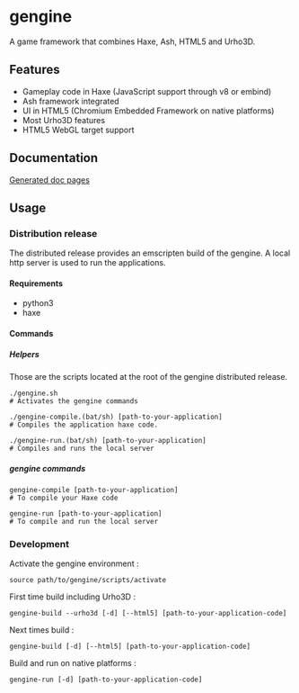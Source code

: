 # gengine

A game framework that combines Haxe, Ash, HTML5 and Urho3D.

## Features

  * Gameplay code in Haxe (JavaScript support through v8 or embind)
  * Ash framework integrated
  * UI in HTML5 (Chromium Embedded Framework on native platforms)
  * Most Urho3D features
  * HTML5 WebGL target support

## Documentation

[Generated doc pages](http://gogoprog.github.io/gengine/doc/pages/)

## Usage

### Distribution release

The distributed release provides an emscripten build of the gengine.
A local http server is used to run the applications.

#### Requirements

 * python3
 * haxe

#### Commands

##### Helpers

Those are the scripts located at the root of the gengine distributed release.

    ./gengine.sh               
    # Activates the gengine commands
    
    ./gengine-compile.(bat/sh) [path-to-your-application] 
    # Compiles the application haxe code.
   
    ./gengine-run.(bat/sh) [path-to-your-application] 
    # Compiles and runs the local server

##### gengine commands

    gengine-compile [path-to-your-application] 
    # To compile your Haxe code
    
    gengine-run [path-to-your-application] 
    # To compile and run the local server

### Development

Activate the gengine environment :

    source path/to/gengine/scripts/activate

First time build including Urho3D :

    gengine-build --urho3d [-d] [--html5] [path-to-your-application-code]

Next times build :

    gengine-build [-d] [--html5] [path-to-your-application-code]

Build and run on native platforms :

    gengine-run [-d] [path-to-your-application-code]
